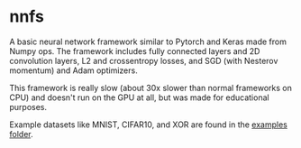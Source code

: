 # nnfs

A basic neural network framework similar to Pytorch and Keras made from Numpy ops. The framework includes fully connected layers and 2D convolution layers, L2 and crossentropy losses, and SGD (with Nesterov momentum) and Adam optimizers.

This framework is really slow (about 30x slower than normal frameworks on CPU) and doesn't run on the GPU at all, but was made for educational purposes.

Example datasets like MNIST, CIFAR10, and XOR are found in the [examples folder](#examples).
